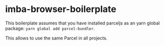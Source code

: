 # imba-browser-boilerplate
This boilerplate assumes that you have installed parceljs as an yarn global package:
`yarn global add parcel-bundler`.

This allows to use the same Parcel in all projects.